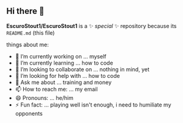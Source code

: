 ## Hi there 👋


**EscuroStout1/EscuroStout1** is a ✨ _special_ ✨ repository because its `README.md` (this file)

things about me:

- 🔭 I’m currently working on ... myself
- 🌱 I’m currently learning ... how to code
- 👯 I’m looking to collaborate on ... nothing in mind, yet
- 🤔 I’m looking for help with ... how to code
- 💬 Ask me about ... training and money
- 📫 How to reach me: ... my email
- 😄 Pronouns: ... he/him
- ⚡ Fun fact: ... playing well isn't enough, i need to humiliate my opponents

